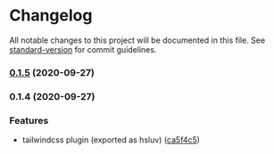 # Changelog

All notable changes to this project will be documented in this file. See [standard-version](https://github.com/conventional-changelog/standard-version) for commit guidelines.

### [0.1.5](https://github.com/samzlab/tailwind-hsluv/compare/v0.1.4...v0.1.5) (2020-09-27)

### 0.1.4 (2020-09-27)


### Features

* tailwindcss plugin (exported as hsluv) ([ca5f4c5](https://github.com/samzlab/tailwind-hsluv/commit/ca5f4c5926d675eaf72f28e05a8155f47c2c27cf))
